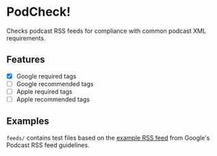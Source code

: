 # PodCheck!

Checks podcast RSS feeds for compliance with common podcast XML requirements.

## Features
- [x] Google required tags
- [ ] Google recommended tags
- [ ] Apple required tags
- [ ] Apple recommended tags

## Examples

`feeds/` contains test files based on the [example RSS feed](https://support.google.com/podcast-publishers/answer/9889544) from Google's Podcast RSS feed guidelines.
